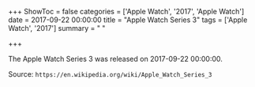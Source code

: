 +++
ShowToc = false
categories = ['Apple Watch', '2017', 'Apple Watch']
date = 2017-09-22 00:00:00
title = "Apple Watch Series 3"
tags = ['Apple Watch', '2017']
summary = " "

+++

The Apple Watch Series 3 was released on 2017-09-22 00:00:00.

Source: `https://en.wikipedia.org/wiki/Apple_Watch_Series_3`
